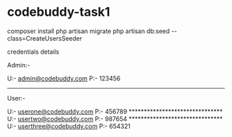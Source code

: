 # codebuddy-task1

composer install
php artisan migrate
php artisan db:seed --class=CreateUsersSeeder

credentials details

Admin:-

U:- admin@codebuddy.com
P:- 123456
 
 --------------------------------
User:- 
  
U:- userone@codebuddy.com
P:- 456789
    *******************************
U:- usertwo@codebuddy.com
P:- 987654
    *******************************
U:- userthree@codebuddy.com
P:- 654321
